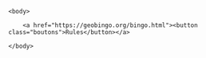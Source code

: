 <html>
    <head>
        <meta charset = "utf-8">
        <link href = "style.css" rel = "stylesheet">
<style>

a {
    text-align:center;
}
    
button {
    width:50%;
    height:30%;
}

</style>    
    </head>
    
    <body>

        <a href="https://geobingo.org/bingo.html"><button class="boutons">Rules</button></a>

    </body>
</html>

